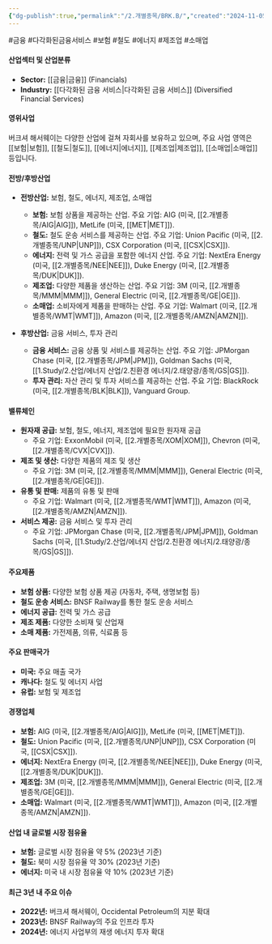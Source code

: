 ```yaml
---
{"dg-publish":true,"permalink":"/2.개별종목/BRK.B/","created":"2024-11-05T14:47:00.794+09:00","updated":"2025-06-03T20:05:58.059+09:00"}
---
```


#금융 #다각화된금융서비스 #보험 #철도 #에너지 #제조업 #소매업 

#### 산업섹터 및 산업분류

- **Sector:** [[금융\|금융]] (Financials)
- **Industry:** [[다각화된 금융 서비스\|다각화된 금융 서비스]] (Diversified Financial Services)

#### 영위사업

버크셔 해서웨이는 다양한 산업에 걸쳐 자회사를 보유하고 있으며, 주요 사업 영역은 [[보험\|보험]], [[철도\|철도]], [[에너지\|에너지]], [[제조업\|제조업]], [[소매업\|소매업]] 등입니다.

#### 전방/후방산업

- **전방산업:** 보험, 철도, 에너지, 제조업, 소매업
    
    - **보험:** 보험 상품을 제공하는 산업. 주요 기업: AIG (미국, [[2.개별종목/AIG\|AIG]]), MetLife (미국, [[MET\|MET]]).
    - **철도:** 철도 운송 서비스를 제공하는 산업. 주요 기업: Union Pacific (미국, [[2.개별종목/UNP\|UNP]]), CSX Corporation (미국, [[CSX\|CSX]]).
    - **에너지:** 전력 및 가스 공급을 포함한 에너지 산업. 주요 기업: NextEra Energy (미국, [[2.개별종목/NEE\|NEE]]), Duke Energy (미국, [[2.개별종목/DUK\|DUK]]).
    - **제조업:** 다양한 제품을 생산하는 산업. 주요 기업: 3M (미국, [[2.개별종목/MMM\|MMM]]), General Electric (미국, [[2.개별종목/GE\|GE]]).
    - **소매업:** 소비자에게 제품을 판매하는 산업. 주요 기업: Walmart (미국, [[2.개별종목/WMT\|WMT]]), Amazon (미국, [[2.개별종목/AMZN\|AMZN]]).
- **후방산업:** 금융 서비스, 투자 관리
    
    - **금융 서비스:** 금융 상품 및 서비스를 제공하는 산업. 주요 기업: JPMorgan Chase (미국, [[2.개별종목/JPM\|JPM]]), Goldman Sachs (미국, [[1.Study/2.산업/에너지 산업/2.친환경 에너지/2.태양광/종목/GS\|GS]]).
    - **투자 관리:** 자산 관리 및 투자 서비스를 제공하는 산업. 주요 기업: BlackRock (미국, [[2.개별종목/BLK\|BLK]]), Vanguard Group.

#### 밸류체인

- **원자재 공급:** 보험, 철도, 에너지, 제조업에 필요한 원자재 공급
    - 주요 기업: ExxonMobil (미국, [[2.개별종목/XOM\|XOM]]), Chevron (미국, [[2.개별종목/CVX\|CVX]]).
- **제조 및 생산:** 다양한 제품의 제조 및 생산
    - 주요 기업: 3M (미국, [[2.개별종목/MMM\|MMM]]), General Electric (미국, [[2.개별종목/GE\|GE]]).
- **유통 및 판매:** 제품의 유통 및 판매
    - 주요 기업: Walmart (미국, [[2.개별종목/WMT\|WMT]]), Amazon (미국, [[2.개별종목/AMZN\|AMZN]]).
- **서비스 제공:** 금융 서비스 및 투자 관리
    - 주요 기업: JPMorgan Chase (미국, [[2.개별종목/JPM\|JPM]]), Goldman Sachs (미국, [[1.Study/2.산업/에너지 산업/2.친환경 에너지/2.태양광/종목/GS\|GS]]).

#### 주요제품

- **보험 상품:** 다양한 보험 상품 제공 (자동차, 주택, 생명보험 등)
- **철도 운송 서비스:** BNSF Railway를 통한 철도 운송 서비스
- **에너지 공급:** 전력 및 가스 공급
- **제조 제품:** 다양한 소비재 및 산업재
- **소매 제품:** 가전제품, 의류, 식료품 등

#### 주요 판매국가

- **미국:** 주요 매출 국가
- **캐나다:** 철도 및 에너지 사업
- **유럽:** 보험 및 제조업

#### 경쟁업체

- **보험:** AIG (미국, [[2.개별종목/AIG\|AIG]]), MetLife (미국, [[MET\|MET]]).
- **철도:** Union Pacific (미국, [[2.개별종목/UNP\|UNP]]), CSX Corporation (미국, [[CSX\|CSX]]).
- **에너지:** NextEra Energy (미국, [[2.개별종목/NEE\|NEE]]), Duke Energy (미국, [[2.개별종목/DUK\|DUK]]).
- **제조업:** 3M (미국, [[2.개별종목/MMM\|MMM]]), General Electric (미국, [[2.개별종목/GE\|GE]]).
- **소매업:** Walmart (미국, [[2.개별종목/WMT\|WMT]]), Amazon (미국, [[2.개별종목/AMZN\|AMZN]]).

#### 산업 내 글로벌 시장 점유율

- **보험:** 글로벌 시장 점유율 약 5% (2023년 기준)
- **철도:** 북미 시장 점유율 약 30% (2023년 기준)
- **에너지:** 미국 내 시장 점유율 약 10% (2023년 기준)

#### 최근 3년 내 주요 이슈

- **2022년:** 버크셔 해서웨이, Occidental Petroleum의 지분 확대
- **2023년:** BNSF Railway의 주요 인프라 투자
- **2024년:** 에너지 사업부의 재생 에너지 투자 확대